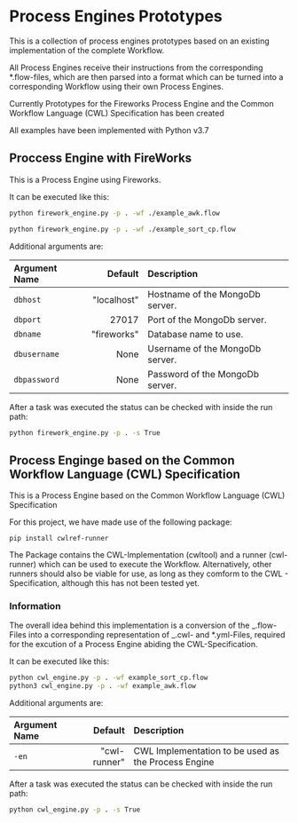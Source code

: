 # Process Engines Prototypes

This is a collection of process engines prototypes based on an existing implementation of
the complete Workflow.

All Process Engines receive their instructions from the corresponding \*.flow-files, which are then parsed
into a format which can be turned into a corresponding Workflow using their own Process Engines.

Currently Prototypes for the Fireworks Process Engine and the Common Workflow Language (CWL) Specification
has been created

All examples have been implemented with Python v3.7

## Proccess Engine with FireWorks

This is a Process Engine using Fireworks.

It can be executed like this:

```sh
python firework_engine.py -p . -wf ./example_awk.flow

python firework_engine.py -p . -wf ./example_sort_cp.flow
```

Additional arguments are:

| Argument Name |     Default | Description                     |
| :------------ | ----------: | :------------------------------ |
| `dbhost`      | "localhost" | Hostname of the MongoDb server. |
| `dbport`      |       27017 | Port of the MongoDb server.     |
| `dbname`      | "fireworks" | Database name to use.           |
| `dbusername`  |        None | Username of the MongoDb server. |
| `dbpassword`  |        None | Password of the MongoDb server. |

After a task was executed the status can be checked with inside the run path:

```sh
python firework_engine.py -p . -s True
```

## Process Enginge based on the Common Workflow Language (CWL) Specification

This is a Process Engine based on the Common Workflow Language (CWL) Specification

For this project, we have made use of the following package:

```
pip install cwlref-runner
```

The Package contains the CWL-Implementation (cwltool) and a runner (cwl-runner) which can be used to execute
the Workflow. Alternatively, other runners should also be viable for use, as long as they comform to the
CWL - Specification, although this has not been tested yet.

### Information

The overall idea behind this implementation is a conversion of the _.flow-Files into a corresponding
representation of _.cwl- and \*.yml-Files, required for the excution of a Process Engine abiding the
CWL-Specification.

It can be executed like this:

```sh
python cwl_engine.py -p . -wf example_sort_cp.flow
python3 cwl_engine.py -p . -wf example_awk.flow
```

Additional arguments are:

| Argument Name |      Default | Description                                         |
| :------------ | -----------: | :-------------------------------------------------- |
| `-en`         | "cwl-runner" | CWL Implementation to be used as the Process Engine |

After a task was executed the status can be checked with inside the run path:

```sh
python cwl_engine.py -p . -s True
```
